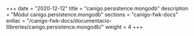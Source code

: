 +++
date        = "2020-12-12"
title       = "canigo.persistence.mongodb"
description = "Mòdul canigo.persistence.mongodb"
sections    = "canigo-fwk-docs"
enllac		= "/canigo-fwk-docs/documentacio-llibreries/canigo.persistence.mongodb/"
weight		= 4
+++
